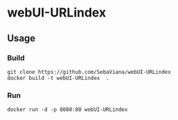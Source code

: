 # webUI-URLindex

## Usage

### Build

    git clone https://github.com/SebaViana/webUI-URLindex
    docker build -t webUI-URLindex  .

### Run

    docker run -d -p 8080:80 webUI-URLindex
